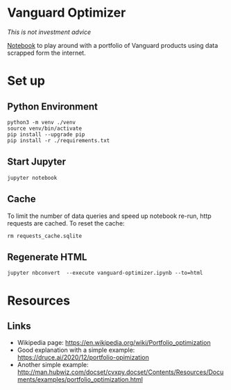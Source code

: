 # Vanguard Optimizer

*This is not investment advice*

[Notebook](vanguard-optimizer.html) to play around with a portfolio of Vanguard products using data scrapped form the internet. 

# Set up

## Python Environment

```shell
python3 -m venv ./venv
source venv/bin/activate
pip install --upgrade pip
pip install -r ./requirements.txt
```

## Start Jupyter

```shell
jupyter notebook
```

## Cache 

To limit the number of data queries and speed up notebook re-run, http requests are cached. To reset the cache:
```shell
rm requests_cache.sqlite
```

## Regenerate HTML

```shell
jupyter nbconvert  --execute vanguard-optimizer.ipynb --to=html
```

# Resources

## Links

* Wikipedia page: https://en.wikipedia.org/wiki/Portfolio_optimization
* Good explanation with a simple example: https://druce.ai/2020/12/portfolio-opimization
* Another simple example: http://man.hubwiz.com/docset/cvxpy.docset/Contents/Resources/Documents/examples/portfolio_optimization.html


